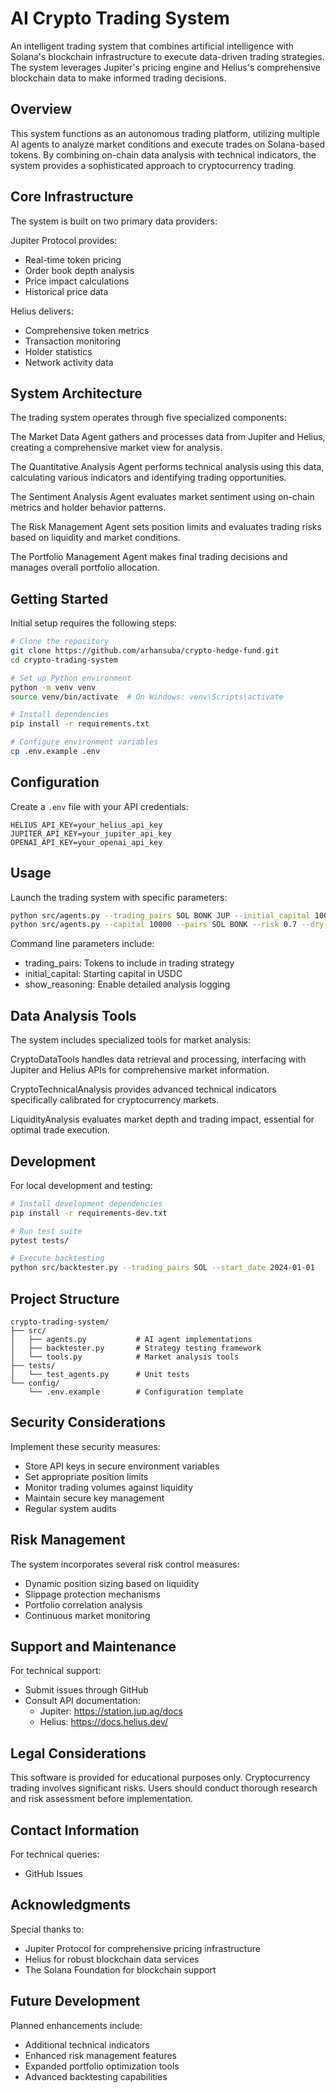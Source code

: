 # AI Crypto Trading System

An intelligent trading system that combines artificial intelligence with Solana's blockchain infrastructure to execute data-driven trading strategies. The system leverages Jupiter's pricing engine and Helius's comprehensive blockchain data to make informed trading decisions.

## Overview

This system functions as an autonomous trading platform, utilizing multiple AI agents to analyze market conditions and execute trades on Solana-based tokens. By combining on-chain data analysis with technical indicators, the system provides a sophisticated approach to cryptocurrency trading.

## Core Infrastructure

The system is built on two primary data providers:

Jupiter Protocol provides:
- Real-time token pricing
- Order book depth analysis
- Price impact calculations
- Historical price data

Helius delivers:
- Comprehensive token metrics
- Transaction monitoring
- Holder statistics
- Network activity data

## System Architecture

The trading system operates through five specialized components:

The Market Data Agent gathers and processes data from Jupiter and Helius, creating a comprehensive market view for analysis.

The Quantitative Analysis Agent performs technical analysis using this data, calculating various indicators and identifying trading opportunities.

The Sentiment Analysis Agent evaluates market sentiment using on-chain metrics and holder behavior patterns.

The Risk Management Agent sets position limits and evaluates trading risks based on liquidity and market conditions.

The Portfolio Management Agent makes final trading decisions and manages overall portfolio allocation.

## Getting Started

Initial setup requires the following steps:

```bash
# Clone the repository
git clone https://github.com/arhansuba/crypto-hedge-fund.git
cd crypto-trading-system

# Set up Python environment
python -m venv venv
source venv/bin/activate  # On Windows: venv\Scripts\activate

# Install dependencies
pip install -r requirements.txt

# Configure environment variables
cp .env.example .env
```

## Configuration

Create a `.env` file with your API credentials:

```env
HELIUS_API_KEY=your_helius_api_key
JUPITER_API_KEY=your_jupiter_api_key
OPENAI_API_KEY=your_openai_api_key
```

## Usage

Launch the trading system with specific parameters:

```bash
python src/agents.py --trading_pairs SOL BONK JUP --initial_capital 10000 --show_reasoning
python src/agents.py --capital 10000 --pairs SOL BONK --risk 0.7 --dry-run --interval 60
```

Command line parameters include:
- trading_pairs: Tokens to include in trading strategy
- initial_capital: Starting capital in USDC
- show_reasoning: Enable detailed analysis logging

## Data Analysis Tools

The system includes specialized tools for market analysis:

CryptoDataTools handles data retrieval and processing, interfacing with Jupiter and Helius APIs for comprehensive market information.

CryptoTechnicalAnalysis provides advanced technical indicators specifically calibrated for cryptocurrency markets.

LiquidityAnalysis evaluates market depth and trading impact, essential for optimal trade execution.

## Development

For local development and testing:

```bash
# Install development dependencies
pip install -r requirements-dev.txt

# Run test suite
pytest tests/

# Execute backtesting
python src/backtester.py --trading_pairs SOL --start_date 2024-01-01
```

## Project Structure

```
crypto-trading-system/
├── src/
│   ├── agents.py           # AI agent implementations
│   ├── backtester.py       # Strategy testing framework
│   └── tools.py            # Market analysis tools
├── tests/
│   └── test_agents.py      # Unit tests
└── config/
    └── .env.example        # Configuration template
```

## Security Considerations

Implement these security measures:
- Store API keys in secure environment variables
- Set appropriate position limits
- Monitor trading volumes against liquidity
- Maintain secure key management
- Regular system audits

## Risk Management

The system incorporates several risk control measures:
- Dynamic position sizing based on liquidity
- Slippage protection mechanisms
- Portfolio correlation analysis
- Continuous market monitoring

## Support and Maintenance

For technical support:
- Submit issues through GitHub
- Consult API documentation: 
  - Jupiter: https://station.jup.ag/docs
  - Helius: https://docs.helius.dev/

## Legal Considerations

This software is provided for educational purposes only. Cryptocurrency trading involves significant risks. Users should conduct thorough research and risk assessment before implementation.

## Contact Information

For technical queries:
- GitHub Issues


## Acknowledgments

Special thanks to:
- Jupiter Protocol for comprehensive pricing infrastructure
- Helius for robust blockchain data services
- The Solana Foundation for blockchain support

## Future Development

Planned enhancements include:
- Additional technical indicators
- Enhanced risk management features
- Expanded portfolio optimization tools
- Advanced backtesting capabilities